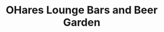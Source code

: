 ---
title: "OHares Lounge Bars and Beer Garden"
address: "121 Central Promenade, Newcastle, Co. Down, BT33 0EU"
tel: "+44 (0)28 4372 2487"
county: "Down"
category: "Pubs"
type: "Content"
lat: "54.204795837402344"
lng: "-5.893033027648926"
---